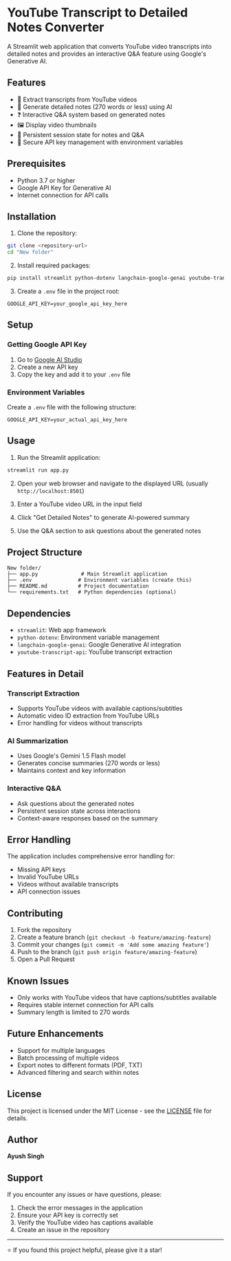 # YouTube Transcript to Detailed Notes Converter

A Streamlit web application that converts YouTube video transcripts into detailed notes and provides an interactive Q&A feature using Google's Generative AI.

## Features

- 🎥 Extract transcripts from YouTube videos
- 📝 Generate detailed notes (270 words or less) using AI
- ❓ Interactive Q&A system based on generated notes
- 🖼️ Display video thumbnails
- 💾 Persistent session state for notes and Q&A
- 🔑 Secure API key management with environment variables

## Prerequisites

- Python 3.7 or higher
- Google API Key for Generative AI
- Internet connection for API calls

## Installation

1. Clone the repository:
```bash
git clone <repository-url>
cd "New folder"
```

2. Install required packages:
```bash
pip install streamlit python-dotenv langchain-google-genai youtube-transcript-api
```

3. Create a `.env` file in the project root:
```env
GOOGLE_API_KEY=your_google_api_key_here
```

## Setup

### Getting Google API Key

1. Go to [Google AI Studio](https://makersuite.google.com/app/apikey)
2. Create a new API key
3. Copy the key and add it to your `.env` file

### Environment Variables

Create a `.env` file with the following structure:
```env
GOOGLE_API_KEY=your_actual_api_key_here
```

## Usage

1. Run the Streamlit application:
```bash
streamlit run app.py
```

2. Open your web browser and navigate to the displayed URL (usually `http://localhost:8501`)

3. Enter a YouTube video URL in the input field

4. Click "Get Detailed Notes" to generate AI-powered summary

5. Use the Q&A section to ask questions about the generated notes

## Project Structure

```
New folder/
├── app.py              # Main Streamlit application
├── .env               # Environment variables (create this)
├── README.md          # Project documentation
└── requirements.txt   # Python dependencies (optional)
```

## Dependencies

- `streamlit`: Web app framework
- `python-dotenv`: Environment variable management
- `langchain-google-genai`: Google Generative AI integration
- `youtube-transcript-api`: YouTube transcript extraction

## Features in Detail

### Transcript Extraction
- Supports YouTube videos with available captions/subtitles
- Automatic video ID extraction from YouTube URLs
- Error handling for videos without transcripts

### AI Summarization
- Uses Google's Gemini 1.5 Flash model
- Generates concise summaries (270 words or less)
- Maintains context and key information

### Interactive Q&A
- Ask questions about the generated notes
- Persistent session state across interactions
- Context-aware responses based on the summary

## Error Handling

The application includes comprehensive error handling for:
- Missing API keys
- Invalid YouTube URLs
- Videos without available transcripts
- API connection issues

## Contributing

1. Fork the repository
2. Create a feature branch (`git checkout -b feature/amazing-feature`)
3. Commit your changes (`git commit -m 'Add some amazing feature'`)
4. Push to the branch (`git push origin feature/amazing-feature`)
5. Open a Pull Request

## Known Issues

- Only works with YouTube videos that have captions/subtitles available
- Requires stable internet connection for API calls
- Summary length is limited to 270 words

## Future Enhancements

- Support for multiple languages
- Batch processing of multiple videos
- Export notes to different formats (PDF, TXT)
- Advanced filtering and search within notes

## License

This project is licensed under the MIT License - see the [LICENSE](LICENSE) file for details.

## Author

**Ayush Singh**

## Support

If you encounter any issues or have questions, please:
1. Check the error messages in the application
2. Ensure your API key is correctly set
3. Verify the YouTube video has captions available
4. Create an issue in the repository

---

⭐ If you found this project helpful, please give it a star!
